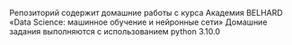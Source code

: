 Репозиторий содержит домашние работы с курса Академия BELHARD «Data Science: машинное обучение и нейронные сети»
Домашние задания выполняются с использованием python 3.10.0
